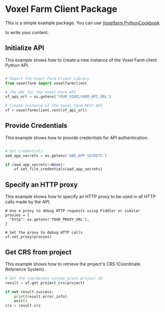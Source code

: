 # Voxel Farm Client Package

This is a simple example package. You can use
[Voxelfarm PythonCookbook](https://www.voxelfarm.com/help/PythonCookbook.html)

to write your content.


## Initialize API
This example shows how to create a new instance of the Voxel Farm client Python API.


``` python

# Import the Voxel Farm Client Library
from voxelfarm import voxelfarmclient

# The URL for the Voxel Farm API
vf_api_url = os.getenv('YOUR_VOXELFARM_API_URL')

# Create instance of the Voxel Farm REST API
vf = voxelfarmclient.rest(vf_api_url)

```

## Provide Credentials
This example shows how to provide credentials for API authentication.

``` python

# Set credentials
aad_app_secrets = os.getenv('AAD_APP_SECRETS')

if (aad_app_secrets!=None):
    vf.set_file_credentials(aad_app_secrets)

```

## Specify an HTTP proxy
This example shows how to specify an HTTP proxy to be used in all HTTP calls made by the API.

```
# Use a proxy to debug HTTP requests using Fiddler or similar
proxies = {
  "http": os.getenv('YOUR_PROXY_URL'),
}

# Set the proxy to debug HTTP calls
vf.set_proxy(proxies)

```

## Get CRS from project
This example shows how to retrieve the project's CRS (Coordinate Reference System).

``` python
# Get the coordinate system given project ID
result = vf.get_project_crs(project)

if not result.success:
    print(result.error_info)
    exit()
crs = result.crs

```

